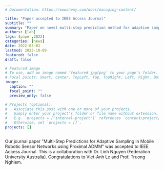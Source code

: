 ```yaml
---
# Documentation: https://wowchemy.com/docs/managing-content/

title: "Paper accepted to IEEE Access Journal"
subtitle: ""
summary: "Paper on novel multi-step prediction method for adaptive sampling was accepted to the IEEE Access Journal."
authors: [lab]
tags: [paper,2022]
categories: [news]
date: 2022-03-01
lastmod: 2023-10-09
featured: false
draft: false

# Featured image
# To use, add an image named `featured.jpg/png` to your page's folder.
# Focal points: Smart, Center, TopLeft, Top, TopRight, Left, Right, BottomLeft, Bottom, BottomRight.
image:
  caption: ""
  focal_point: ""
  preview_only: false

# Projects (optional).
#   Associate this post with one or more of your projects.
#   Simply enter your project's folder or file name without extension.
#   E.g. `projects = ["internal-project"]` references `content/project/deep-learning/index.md`.
#   Otherwise, set `projects = []`.
projects: []
---
```


Our journal paper "Multi-Step Predictions for Adaptive Sampling in Mobile Robotic Sensor Networks using Proximal ADMM" was accepted to IEEE Access Journal.  This is a collaboration with Dr. Linh Nguyen (Federation University Australia).  Congratulations to Viet-Anh Le and Prof. Truong Nghiem.
